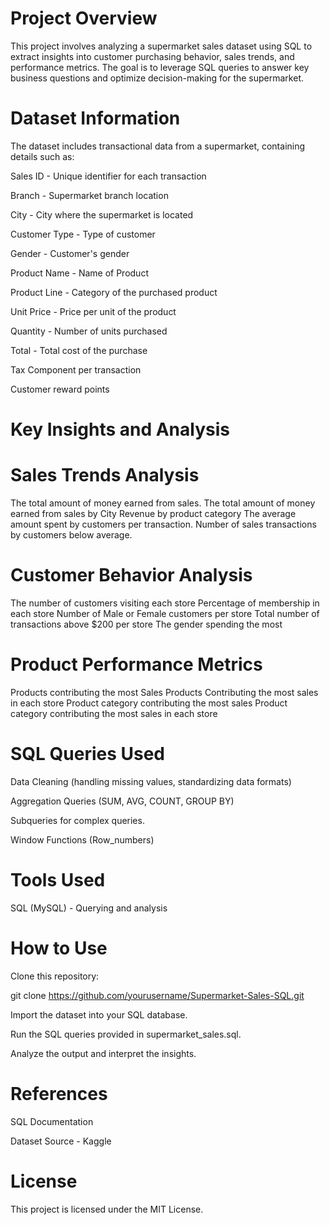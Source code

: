# Project Overview

This project involves analyzing a supermarket sales dataset using SQL to extract insights into customer purchasing behavior, sales trends, and performance metrics. The goal is to leverage SQL queries to answer key business questions and optimize decision-making for the supermarket.

# Dataset Information

The dataset includes transactional data from a supermarket, containing details such as:

Sales ID - Unique identifier for each transaction

Branch - Supermarket branch location

City - City where the supermarket is located

Customer Type - Type of customer 

Gender - Customer's gender

Product Name - Name of Product

Product Line - Category of the purchased product

Unit Price - Price per unit of the product

Quantity - Number of units purchased

Total - Total cost of the purchase

Tax Component per transaction

Customer reward points

# Key Insights and Analysis

# Sales Trends Analysis

The total amount of money earned from sales.
The total amount of money earned from sales by City
Revenue by product category
The average amount spent by customers per transaction.
Number of sales transactions by customers below average.

# Customer Behavior Analysis

The number of customers visiting each store
Percentage of membership in each store
Number of Male or Female customers per store
Total number of transactions above $200 per store
The gender spending the most

# Product Performance Metrics

Products contributing the most Sales
Products Contributing  the most sales in each store
Product category contributing the most sales
Product category contributing the most sales in each store

# SQL Queries Used

Data Cleaning (handling missing values, standardizing data formats)

Aggregation Queries (SUM, AVG, COUNT, GROUP BY)

Subqueries for complex queries.

Window Functions (Row_numbers)

# Tools Used

SQL (MySQL) - Querying and analysis

# How to Use

Clone this repository:

git clone https://github.com/yourusername/Supermarket-Sales-SQL.git

Import the dataset into your SQL database.

Run the SQL queries provided in supermarket_sales.sql.

Analyze the output and interpret the insights.

# References

SQL Documentation

Dataset Source - Kaggle

# License

This project is licensed under the MIT License.
